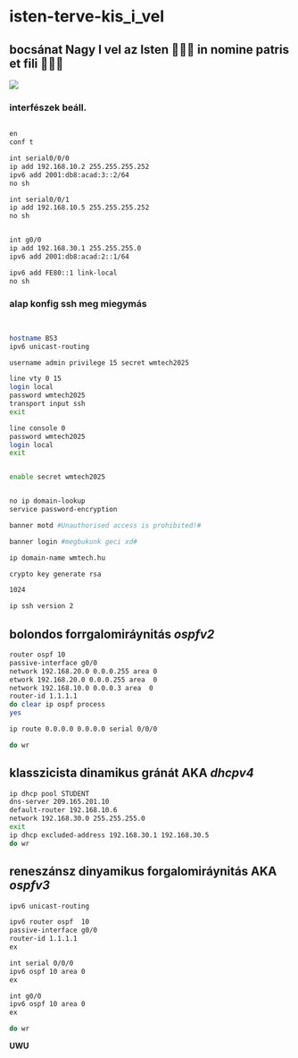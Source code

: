 # isten-terve-kis_i_vel

## bocsánat Nagy __I__ vel az Isten 🙏🙏🙏 in nomine patris et fili 🙏🙏🙏

<img src="Skateboarding Priest" >


### interfészek beáll.
```bash

en
conf t

int serial0/0/0
ip add 192.168.10.2 255.255.255.252
ipv6 add 2001:db8:acad:3::2/64
no sh

int serial0/0/1
ip add 192.168.10.5 255.255.255.252
no sh


int g0/0
ip add 192.168.30.1 255.255.255.0
ipv6 add 2001:db8:acad:2::1/64

ipv6 add FE80::1 link-local
no sh
```




### alap konfig ssh meg miegymás
```bash


hostname BS3
ipv6 unicast-routing 

username admin privilege 15 secret wmtech2025

line vty 0 15
login local
password wmtech2025
transport input ssh
exit

line console 0
password wmtech2025
login local
exit


enable secret wmtech2025


no ip domain-lookup
service password-encryption 

banner motd #Unauthorised access is prohibited!#

banner login #megbukunk geci xd#

ip domain-name wmtech.hu

crypto key generate rsa 

1024

ip ssh version 2
```

## bolondos forrgalomiráynitás *ospfv2*
```bash
router ospf 10
passive-interface g0/0
network 192.168.20.0 0.0.0.255 area 0
etwork 192.168.20.0 0.0.0.255 area  0
network 192.168.10.0 0.0.0.3 area  0
router-id 1.1.1.1
do clear ip ospf process
yes

ip route 0.0.0.0 0.0.0.0 serial 0/0/0

do wr
```
## klasszicista dinamikus gránát AKA *dhcpv4*

```bash
ip dhcp pool STUDENT
dns-server 209.165.201.10
default-router 192.168.10.6
network 192.168.30.0 255.255.255.0 
exit
ip dhcp excluded-address 192.168.30.1 192.168.30.5
do wr
```


## reneszánsz dinyamikus forgalomiráynitás AKA *ospfv3*
```bash
ipv6 unicast-routing

ipv6 router ospf  10
passive-interface g0/0
router-id 1.1.1.1
ex

int serial 0/0/0
ipv6 ospf 10 area 0 
ex

int g0/0
ipv6 ospf 10 area 0 
ex

do wr
```
__UWU__
